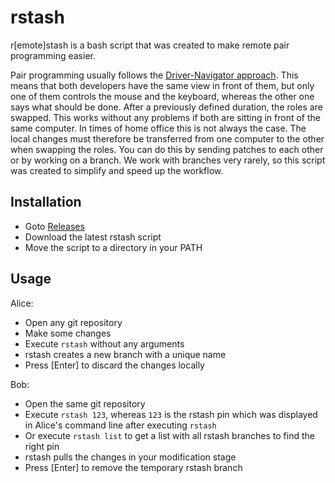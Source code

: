 # rstash
r[emote]stash is a bash script that was created to make remote pair programming easier.

Pair programming usually follows the [Driver-Navigator approach](https://martinfowler.com/articles/on-pair-programming.html#DriverAndNavigator). This means that both developers have the same view in front of them, but only one of them controls the mouse and the keyboard, whereas the other one says what should be done. After a previously defined duration, the roles are swapped. This works without any problems if both are sitting in front of the same computer. In times of home office this is not always the case. The local changes must therefore be transferred from one computer to the other when swapping the roles. You can do this by sending patches to each other or by working on a branch. We work with branches very rarely, so this script was created to simplify and speed up the workflow.

## Installation
- Goto [Releases](https://github.com/otto-de/rstash/releases)
- Download the latest rstash script
- Move the script to a directory in your PATH

## Usage
Alice:
- Open any git repository
- Make some changes
- Execute ```rstash``` without any arguments
- rstash creates a new branch with a unique name
- Press [Enter] to discard the changes locally

Bob:
- Open the same git repository
- Execute ```rstash 123```, whereas ```123``` is the rstash pin which was displayed in Alice's command line after executing ```rstash```
- Or execute ```rstash list``` to get a list with all rstash branches to find the right pin
- rstash pulls the changes in your modification stage
- Press [Enter] to remove the temporary rstash branch
